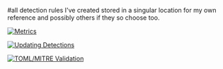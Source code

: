 #all detection rules I've created stored in a singular location for my own reference and possibly others if they so choose too. 


[![Metrics](https://github.com/Khadinxc/siem_detection_rules/actions/workflows/metrics.yml/badge.svg)](https://github.com/Khadinxc/siem_detection_rules/actions/workflows/metrics.yml)

[![Updating Detections](https://github.com/Khadinxc/siem_detection_rules/actions/workflows/elastic_sync.yml/badge.svg)](https://github.com/Khadinxc/siem_detection_rules/actions/workflows/elastic_sync.yml)

[![TOML/MITRE Validation](https://github.com/Khadinxc/siem_detection_rules/actions/workflows/TOML_MITRE_Validation.yml/badge.svg)](https://github.com/Khadinxc/siem_detection_rules/actions/workflows/TOML_MITRE_Validation.yml)
